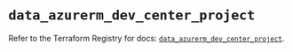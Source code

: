 # `data_azurerm_dev_center_project`

Refer to the Terraform Registry for docs: [`data_azurerm_dev_center_project`](https://registry.terraform.io/providers/hashicorp/azurerm/4.36.0/docs/data-sources/dev_center_project).
